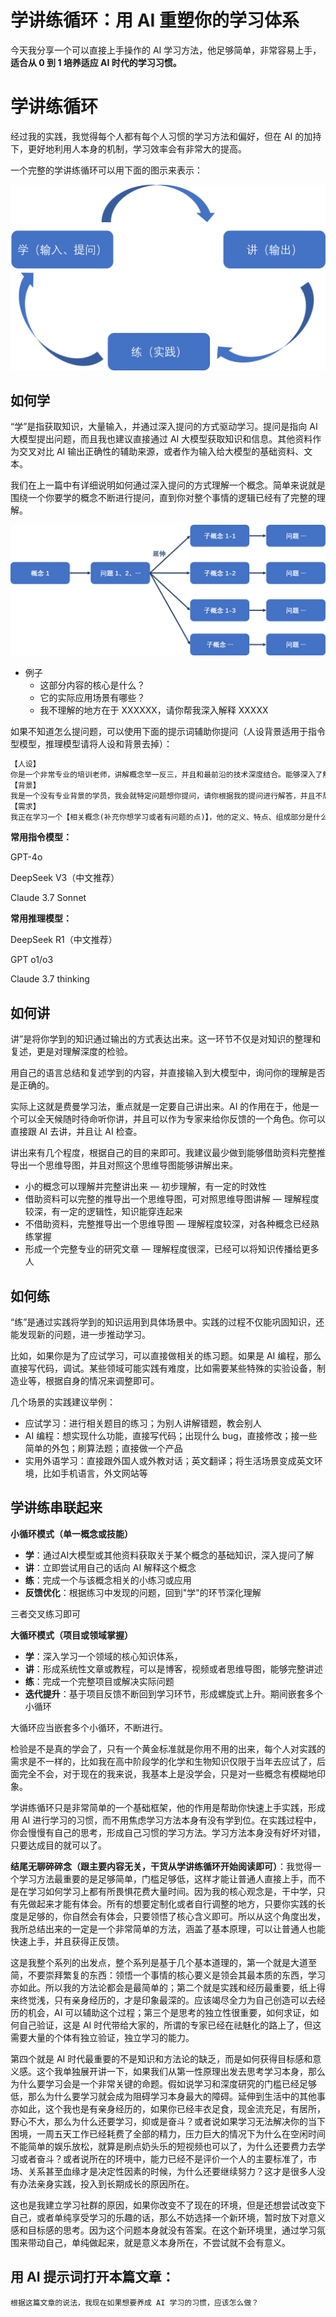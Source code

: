 # 学讲练循环：用 AI 重塑你的学习体系

今天我分享一个可以直接上手操作的 AI 学习方法，他足够简单，非常容易上手，**适合从 0 到 1 培养适应 AI 时代的学习习惯。**

# 学讲练循环

经过我的实践，我觉得每个人都有每个人习惯的学习方法和偏好，但在 AI 的加持下，更好地利用人本身的机制，学习效率会有非常大的提高。

一个完整的学讲练循环可以用下面的图示来表示：

![学讲练循环.png](%E5%AD%A6%E8%AE%B2%E7%BB%83%E5%BE%AA%E7%8E%AF.png)

## 如何学

“学”是指获取知识，大量输入，并通过深入提问的方式驱动学习。提问是指向 AI 大模型提出问题，而且我也建议直接通过 AI 大模型获取知识和信息。其他资料作为交叉对比 AI 输出正确性的辅助来源，或者作为输入给大模型的基础资料、文本。

我们在上一篇中有详细说明如何通过深入提问的方式理解一个概念。简单来说就是围绕一个你要学的概念不断进行提问，直到你对整个事情的逻辑已经有了完整的理解。

![问题圈.png](%E9%97%AE%E9%A2%98%E5%9C%88.png)

- 例子
    - 这部分内容的核心是什么？
    - 它的实际应用场景有哪些？
    - 我不理解的地方在于 XXXXXX，请你帮我深入解释 XXXXX

如果不知道怎么提问题，可以使用下面的提示词辅助你提问（人设背景适用于指令型模型，推理模型请将人设和背景去掉）：

```markdown
【人设】
你是一个非常专业的培训老师，讲解概念举一反三，并且和最前沿的技术深度结合。能够深入了解学员的需求和问题，引导学员深入领会概念。我是你的学员，如果你教得好的话，我会给你 10000000000 美金作为报酬。
【背景】
我是一个没有专业背景的学员，我会就特定问题想你提问，请你根据我的提问进行解答，并且不局限于我的解答，会根据我的问题进行相应的延伸。
【需求】
我正在学习一个【相关概念(补充你想学习或者有问题的点)】，他的定义、特点、组成部分是什么？他与哪些其他概念相关？如果我没法直接提出问题，请你直接给出有助于继续理解这个概念的三个问题供我选择。
```

**常用指令模型：**

GPT-4o

DeepSeek V3（中文推荐）

Claude 3.7 Sonnet

**常用推理模型：**

DeepSeek R1（中文推荐）

GPT o1/o3

Claude 3.7 thinking

## 如何讲

讲”是将你学到的知识通过输出的方式表达出来。这一环节不仅是对知识的整理和复述，更是对理解深度的检验。

用自己的语言总结和复述学到的内容，并直接输入到大模型中，询问你的理解是否是正确的。

实际上这就是费曼学习法，重点就是一定要自己讲出来。AI 的作用在于，他是一个可以全天候随时待命听你讲，并且可以作为专家来给你反馈的一个角色。你可以直接跟 AI 去讲，并且让 AI 检查。

讲出来有几个程度，根据自己的目的来即可。我建议最少做到能够借助资料完整推导出一个思维导图，并且对照这个思维导图能够讲解出来。

- 小的概念可以理解并完整讲出来 — 初步理解，有一定的时效性
- 借助资料可以完整的推导出一个思维导图，可对照思维导图讲解 — 理解程度较深，有一定的逻辑性，知识能穿连起来
- 不借助资料，完整推导出一个思维导图 — 理解程度较深，对各种概念已经熟练掌握
- 形成一个完整专业的研究文章 — 理解程度很深，已经可以将知识传播给更多人

## 如何练

“练”是通过实践将学到的知识运用到具体场景中。实践的过程不仅能巩固知识，还能发现新的问题，进一步推动学习。

比如，如果你是为了应试学习，可以直接做相关的练习题。如果是 AI 编程，那么直接写代码，调试。某些领域可能实践有难度，比如需要某些特殊的实验设备，制造业等，根据自身的情况来调整即可。

几个场景的实践建议举例：

- 应试学习：进行相关题目的练习；为别人讲解错题，教会别人
- AI 编程：想实现什么功能，直接写代码；出现什么 bug，直接修改；接一些简单的外包；刷算法题；直接做一个产品
- 实用外语学习：直接跟外国人或外教对话；英文翻译；将生活场景变成英文环境，比如手机语言，外文网站等

## 学讲练串联起来

**小循环模式（单一概念或技能）**

- **学**：通过AI大模型或其他资料获取关于某个概念的基础知识，深入提问了解
- **讲**：立即尝试用自己的话向 AI 解释这个概念
- **练**：完成一个与该概念相关的小练习或应用
- **反馈优化**：根据练习中发现的问题，回到"学"的环节深化理解

三者交叉练习即可

**大循环模式（项目或领域掌握）**

- **学**：深入学习一个领域的核心知识体系，
- **讲**：形成系统性文章或教程，可以是博客，视频或者思维导图，能够完整讲述
- **练**：完成一个完整项目或解决实际问题
- **迭代提升**：基于项目反馈不断回到学习环节，形成螺旋式上升。期间嵌套多个小循环

大循环应当嵌套多个小循环，不断进行。

检验是不是真的学会了，只有一个黄金标准就是你用不用的出来，每个人对实践的需求是不一样的，比如我在高中阶段学的化学和生物知识仅限于当年去应试了，后面完全不会，对于现在的我来说，我基本上是没学会，只是对一些概念有模糊地印象。

学讲练循环只是非常简单的一个基础框架，他的作用是帮助你快速上手实践，形成用 AI 进行学习的习惯，而不用焦虑学习方法本身有没有学到位。在实践过程中，你会慢慢有自己的思考，形成自己习惯的学习方法。学习方法本身没有好坏对错，只要达成目的就可以了。

**结尾无聊碎碎念（跟主要内容无关，干货从学讲练循环开始阅读即可）**：我觉得一个学习方法最重要的是足够简单，门槛足够低，这样才能让普通人直接上手，而不是在学习如何学习上都有所畏惧花费大量时间。因为我的核心观念是，干中学，只有先做起来才能有体会。所有的想要定制化或者自行调整的地方，只要你实践的长度是足够的，你自然会有体会，只要领悟了核心含义即可。所以从这个角度出发，我所总结出来的一定是一个非常简单的方法，涵盖了基本原理，可以让普通人也能快速上手，并且获得正反馈。

这是我整个系列的出发点，整个系列是基于几个基本道理的，第一个就是大道至简，不要崇拜繁复的东西：领悟一个事情的核心要义是领会其最本质的东西，学习亦如此。所以我的方法论都会是最简单的；第二个就是实践和经历最重要，纸上得来终觉浅，只有亲身经历的，才是印象最深的。应该竭尽全力为自己创造可以去经历的机会，AI 可以辅助这个过程；第三个是思考的独立性很重要，如何求证，如何自己验证，这是 AI 时代带给大家的，所谓的专家已经在祛魅化的路上了，但这需要大量的个体有独立验证，独立学习的能力。

第四个就是 AI 时代最重要的不是知识和方法论的缺乏，而是如何获得目标感和意义感。这个我单独展开讲一下，如果我们从第一性原理出发去思考学习本身，那么为什么要学习会是一个非常关键的命题。假如说学习和深度研究的门槛已经足够低，那么为什么要学习就会成为阻碍学习本身最大的障碍。延伸到生活中的其他事亦如此，这个我也是有亲身经历的，如果你已经丰衣足食，现金流充足，有居所，野心不大，那么为什么还要学习，抑或是奋斗？或者说如果学习无法解决你的当下困境，一周五天工作已经耗费了全部的精力，压力巨大的情况下为什么在空闲时间不能简单的娱乐放松，就算是刷点奶头乐的短视频也可以了，为什么还要费力去学习或者奋斗？或者说所在的环境中，能力已经不是评价一个人的主要标准了，市场、关系甚至血缘才是决定性因素的时候，为什么还要继续努力？这才是很多人没有办法亲身实践，投入到长期成长的原因所在。

这也是我建立学习社群的原因，如果你改变不了现在的环境，但是还想尝试改变下自己，或者单纯享受学习的乐趣的话，那么不妨选择一个新环境，暂时放下对意义感和目标感的思考。因为这个问题本身就没有答案。在这个新环境里，通过学习氛围来带动自己，单纯做起来，就是意义本身所在，不尝试就不会有意义。

## **用 AI 提示词打开本篇文章：**

`根据这篇文章的说法，我现在如果想要养成 AI 学习的习惯，应该怎么做？`